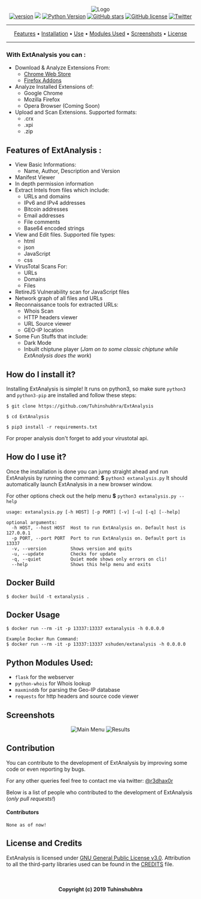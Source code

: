 


<p align='center'>
  <img src="https://i.imgur.com/iOyxLPf.png" alt="Logo"> <br>
  <a href="https://github.com/Tuhinshubhra/ExtAnalysis/releases/tag/v.1.0.2"><img src="https://img.shields.io/badge/Version-1.0.2-brightgreen.svg?style=style=flat-square" alt="version"></a>
  <img src="https://img.shields.io/badge/OS-Windows%2C%20Linux-blue.svg">
  <a href="https://github.com/Tuhinshubhra/ExtAnalysis/"><img src="https://img.shields.io/badge/python-3-orange.svg?style=style=flat-square" alt="Python Version"></a>
  <a href="https://github.com/Tuhinshubhra/ExtAnalysis/stargazers"><img src="https://img.shields.io/github/stars/Tuhinshubhra/ExtAnalysis.svg" alt="GitHub stars" /></a>
  <a href="https://github.com/Tuhinshubhra/ExtAnalysis/blob/master/LICENSE"><img src="https://img.shields.io/github/license/Tuhinshubhra/ExtAnalysis.svg" alt="GitHub license" /></a>
  <a href="https://twitter.com/r3dhax0r"><img src="https://img.shields.io/twitter/url/https/github.com/Tuhinshubhra/ExtAnalysis.svg?style=social" alt="Twitter" /></a>
</p>
<hr>
<p align='center'>
	<a href="#features-of-extanalysis-">Features</a> • <a href="#how-do-i-install-it">Installation</a> • <a href="#how-do-i-use-it">Use</a> • <a href="#python-modules-used">Modules Used</a> • <a href="#screenshots">Screenshots</a> • <a href="#license-and-credits">License</a>
</p>
<hr>


### With ExtAnalysis you can :

 - Download & Analyze Extensions From:
	 - [Chrome Web Store](https://chrome.google.com)
	 - [Firefox Addons](https://addons.mozilla.org)	 
- Analyze Installed Extensions of:
	- Google Chrome
	- Mozilla Firefox
	- Opera Browser (Coming Soon)	
- Upload and Scan Extensions. Supported formats:
	- .crx
	- .xpi
	- .zip
	
## Features of ExtAnalysis :

- View Basic Informations:
	- Name, Author, Description and Version
- Manifest Viewer
- In depth permission information
- Extract Intels from files which include:
	- URLs and domains
	- IPv6 and IPv4 addresses
	- Bitcoin addresses
	- Email addresses
	- File comments
	- Base64 encoded strings
- View and Edit files. Supported file types:
	- html
	- json
	- JavaScript
	- css
- VirusTotal Scans For:
	- URLs
	- Domains
	- Files 
- RetireJS Vulnerability scan for JavaScript files
- Network graph of all files and URLs
- Reconnaissance tools for extracted URLs:
	- Whois Scan
	- HTTP headers viewer
	- URL Source viewer
	- GEO-IP location
- Some Fun Stuffs that include:
	- Dark Mode 
	- Inbuilt chiptune player (*Jam on to some classic chiptune while ExtAnalysis does the work*)

## How do I install it?
Installing ExtAnalysis is simple! It runs on python3, so make sure `python3` and `python3-pip` are installed and follow these steps:

```
$ git clone https://github.com/Tuhinshubhra/ExtAnalysis
 ```
 ```
$ cd ExtAnalysis
 ```
 ```
$ pip3 install -r requirements.txt
 ```

For proper analysis don't forget to add your virustotal api.


## How do I use it?
Once the installation is done you can jump straight ahead and run ExtAnalysis by running the command:
 **$** `python3 extanalysis.py`
It should automatically launch ExtAnalysis in a new browser window.

For other options check out the help menu **$** `python3 extanalysis.py --help`

```
usage: extanalysis.py [-h HOST] [-p PORT] [-v] [-u] [-q] [--help]

optional arguments:
  -h HOST, --host HOST  Host to run ExtAnalysis on. Default host is 127.0.0.1
  -p PORT, --port PORT  Port to run ExtAnalysis on. Default port is 13337
  -v, --version         Shows version and quits
  -u, --update          Checks for update
  -q, --quiet           Quiet mode shows only errors on cli!
  --help                Shows this help menu and exits
```


## Docker Build

 ```
 $ docker build -t extanalysis .
 ```

## Docker Usage

 ```
 $ docker run --rm -it -p 13337:13337 extanalysis -h 0.0.0.0

Example Docker Run Command: 
 $ docker run --rm -it -p 13337:13337 xshuden/extanalysis -h 0.0.0.0

 ```


## Python Modules Used:

 - `flask` for the webserver
 - `python-whois` for Whois lookup
 - `maxminddb` for parsing the Geo-IP database
 - `requests` for http headers and source code viewer

## Screenshots
<p align="center">
  <img alt="Main Menu" src="https://i.imgur.com/FcGarWG.png" />
   <!-- img alt="Results" src="https://i.imgur.com/7Dlkz3O.png" /> -->
  <img alt="Results" src="https://i.imgur.com/vIOSDLe.png" />
 </p>

## Contribution
You can contribute to the development of ExtAnalysis by improving some code or even reporting by bugs. 

For any other queries feel free to contact me via twitter: [@r3dhax0r](https://twitter.com/r3dhax0r)

Below is a list of people who contributed to the development of ExtAnalysis (*only pull requests!*)
#### Contributors

 `None as of now!`

##  License and Credits
ExtAnalysis is licensed under [GNU General Public License v3.0](https://github.com/Tuhinshubhra/ExtAnalysis/blob/master/LICENSE). 
Attribution to all the third-party libraries used can be found in the [CREDITS](https://github.com/Tuhinshubhra/ExtAnalysis/blob/master/CREDITS) file.


<br>
<h4 align="center">Copyright (c) 2019 Tuhinshubhra</h4>
